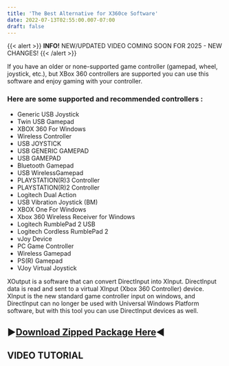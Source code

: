 ```yaml
---
title: 'The Best Alternative for X360ce Software'
date: 2022-07-13T02:55:00.007-07:00
draft: false
---
```


{{< alert >}}
**INFO!** NEW/UPDATED VIDEO COMING SOON FOR 2025 - NEW CHANGES!
{{< /alert >}}
  

If you have an older or none-supported game controller (gamepad, wheel, joystick, etc.), but XBox 360 controllers are supported you can use this software and enjoy gaming with your controller.

  
  

### Here are some supported and recommended controllers :

- Generic USB Joystick 
- Twin USB Gamepad 
- XBOX 360 For Windows 
- Wireless Controller 
- USB JOYSTICK 
- USB GENERIC GAMEPAD 
- USB GAMEPAD 
- Bluetooth Gamepad 
- USB WirelessGamepad 
- PLAYSTATION(R)3 Controller 
- PLAYSTATION(R)2 Controller 
- Logitech Dual Action 
- USB Vibration Joystick (BM) 
- XBOX One For Windows 
- Xbox 360 Wireless Receiver for Windows 
- Logitech RumblePad 2 USB 
- Logitech Cordless RumblePad 2 
- vJoy Device 
- PC Game Controller 
- Wireless Gamepad 
- PS(R) Gamepad 
- VJoy Virtual Joystick

XOutput is a software that can convert DirectInput into XInput. DirectInput data is read and sent to a virtual XInput (Xbox 360 Controller) device. XInput is the new standard game controller input on windows, and DirectInput can no longer be used with Universal Windows Platform software, but with this tool you can use DirectInput devices as well.

  
  

▶[Download Zipped Package Here](https://www.mediafire.com/file/792vd6s3kqhp0ug/ControllerDrivers.zip/file)◀
-----------------------------------------------------------------------------------------------------------

**VIDEO TUTORIAL**
------------------